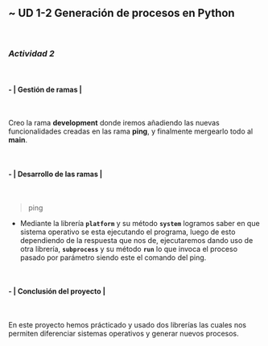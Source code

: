 
## **~ UD 1-2 Generación de procesos en Python**

<br/>

### ***Actividad 2***

<br/>

#### **- | Gestión de ramas |**
<br/>

Creo la rama **development** donde iremos añadiendo las nuevas funcionalidades creadas en las rama **ping**, y finalmente mergearlo todo al **main**.

<br/>

#### **- | Desarrollo de las ramas |**

<br/>

> ping

- Mediante la librería **<code>platform</code>** y su método **<code>system</code>** logramos saber en que sistema operativo se esta ejecutando el programa, luego de esto dependiendo de la respuesta que nos de, ejecutaremos dando uso de otra librería, **<code>subprocess</code>** y su método **<code>run</code>** lo que invoca el proceso pasado por parámetro siendo este el comando del ping.

<br/>

#### **- | Conclusión del proyecto |**

<br/>

En este proyecto hemos prácticado y usado dos librerías las cuales nos permiten diferenciar sistemas operativos y generar nuevos procesos.